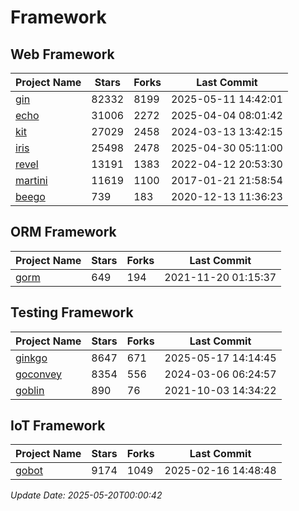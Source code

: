 # Framework

## Web Framework
| Project Name | Stars | Forks | Last Commit |
| ------------ | ----- | ----- | ----------- |
| [gin](https://github.com/gin-gonic/gin) | 82332 | 8199 | 2025-05-11 14:42:01 |
| [echo](https://github.com/labstack/echo) | 31006 | 2272 | 2025-04-04 08:01:42 |
| [kit](https://github.com/go-kit/kit) | 27029 | 2458 | 2024-03-13 13:42:15 |
| [iris](https://github.com/kataras/iris) | 25498 | 2478 | 2025-04-30 05:11:00 |
| [revel](https://github.com/revel/revel) | 13191 | 1383 | 2022-04-12 20:53:30 |
| [martini](https://github.com/go-martini/martini) | 11619 | 1100 | 2017-01-21 21:58:54 |
| [beego](https://github.com/astaxie/beego) | 739 | 183 | 2020-12-13 11:36:23 |

## ORM Framework
| Project Name | Stars | Forks | Last Commit |
| ------------ | ----- | ----- | ----------- |
| [gorm](https://github.com/jinzhu/gorm) | 649 | 194 | 2021-11-20 01:15:37 |

## Testing Framework
| Project Name | Stars | Forks | Last Commit |
| ------------ | ----- | ----- | ----------- |
| [ginkgo](https://github.com/onsi/ginkgo) | 8647 | 671 | 2025-05-17 14:14:45 |
| [goconvey](https://github.com/smartystreets/goconvey) | 8354 | 556 | 2024-03-06 06:24:57 |
| [goblin](https://github.com/franela/goblin) | 890 | 76 | 2021-10-03 14:34:22 |

## IoT Framework
| Project Name | Stars | Forks | Last Commit |
| ------------ | ----- | ----- | ----------- |
| [gobot](https://github.com/hybridgroup/gobot) | 9174 | 1049 | 2025-02-16 14:48:48 |

*Update Date: 2025-05-20T00:00:42*
